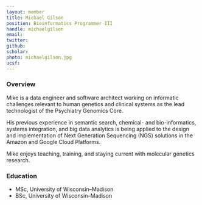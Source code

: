 ```yaml
---
layout: member
title: Michael Gilson
position: Bioinformatics Programmer​ III
handle: michaelgilson
email: 
twitter:
github:
scholar: 
photo: michaelgilson.jpg
ucsf: 
---
```


### Overview
Mike is a data engineer and software architect working on informatic challenges relevant to human genetics and clinical systems as the lead technologist of the Psychiatry Genomics Core.  

His previous experience in semantic search, chemical- and bio-informatics, systems integration, and big data analytics is being applied to the design and implementation of Next Generation Sequencing (NGS) solutions in the Amazon and Google Cloud Platforms.  

Mike enjoys teaching, training, and staying current with molecular genetics research.

### Education
- MSc, University of Wisconsin–Madison
- BSc, University of Wisconsin–Madison